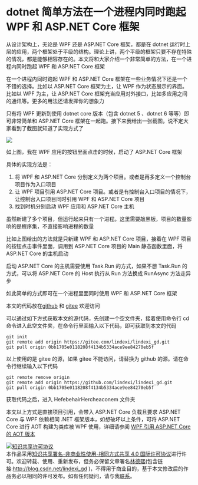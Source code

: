 
# dotnet 简单方法在一个进程内同时跑起 WPF 和 ASP.NET Core 框架

从设计架构上，无论是 WPF 还是 ASP.NET Core 框架，都是在 dotnet 运行时上层的应用，两个框架处于平级的结构。理论上讲，两个平级的框架只要不存在特殊的情况，都是能够相容存在的。本文将和大家介绍一个非常简单的方法，在一个进程内同时跑起 WPF 和 ASP.NET Core 框架

<!--more-->


<!-- CreateTime:2023/11/25 18:09:51 -->

<!-- 发布 -->
<!-- 博客 -->

在一个进程内同时跑起 WPF 和 ASP.NET Core 框架在一些业务情况下还是一个不错的选择。比如以 ASP.NET Core 框架为主，让 WPF 作为状态展示的界面。比如以 WPF 为主，让 ASP.NET Core 框架充当应用对外接口，比如多应用之间的通讯等。更多的用法还请发挥你的想象力

只有将 WPF 更新到使用 dotnet core 版本（包含 dotnet 5 、dotnet 6 等等）即可非常简单和 ASP.NET Core 框架在一起跑。接下来我给出一张截图，说不定大家看到了截图就知道了实现方式了

<!-- ![](image/dotnet 简单方法在一个进程内同时跑起 WPF 和 ASP.NET Core 框架/dotnet 简单方法在一个进程内同时跑起 WPF 和 ASP.NET Core 框架0.png) -->
![](http://cdn.lindexi.site/lindexi%2F20231125181051586.jpg)

如上图，我在 WPF 应用的按钮里面点击的时候，启动了 ASP.NET Core 框架

具体的实现方法是：

1. 将 WPF 和 ASP.NET Core 分别定义为两个项目。或者是再多定义一个控制台项目作为入口项目
2. 让 WPF 项目引用 ASP.NET Core 项目。或者是有控制台入口项目的情况下，让控制台入口项目同时引用 WPF 和 ASP.NET Core 项目
3. 找到时机分别启动 WPF 应用和 ASP.NET Core 主机

虽然新建了多个项目，但运行起来只有一个进程。这里需要敲黑板，项目的数量影响的是程序集，不直接影响进程的数量

比如上图给出的方法就是只新建 WPF 和 ASP.NET Core 项目，接着在 WPF 项目的按钮点击事件里面，调用到 ASP.NET Core 项目的 Main 静态函数里面，将 ASP.NET Core 的主机启动

启动 ASP.NET Core 的主机需要使用 Task.Run 的方式，如果不想 Task.Run 的方式，可以将 ASP.NET Core 的 Host 执行从 Run 方法换成 RunAsync 方法走异步

如此简单的方式即可在一个进程里面同时使用 WPF 和 ASP.NET Core 框架

本文的代码放在[github](https://github.com/lindexi/lindexi_gd/tree/0bb1705e0118208f4134b5334ace9ee84270eb5f/HefebehairHercheaconem) 和 [gitee](https://gitee.com/lindexi/lindexi_gd/tree/0bb1705e0118208f4134b5334ace9ee84270eb5f/HefebehairHercheaconem) 欢迎访问

可以通过如下方式获取本文的源代码，先创建一个空文件夹，接着使用命令行 cd 命令进入此空文件夹，在命令行里面输入以下代码，即可获取到本文的代码

```
git init
git remote add origin https://gitee.com/lindexi/lindexi_gd.git
git pull origin 0bb1705e0118208f4134b5334ace9ee84270eb5f
```

以上使用的是 gitee 的源，如果 gitee 不能访问，请替换为 github 的源。请在命令行继续输入以下代码

```
git remote remove origin
git remote add origin https://github.com/lindexi/lindexi_gd.git
git pull origin 0bb1705e0118208f4134b5334ace9ee84270eb5f
```

获取代码之后，进入 HefebehairHercheaconem 文件夹

本文以上方式是直接项目引用，会带入 ASP.NET Core 负载且要求 ASP.NET Core 与 WPF 依赖相同 .NET 框架版本，如想破坏以上条件，可将 ASP.NET Core 进行 AOT 构建为类库被 WPF 使用，详细请参阅 [WPF 引用 ASP.NET Core 的 AOT 版本](https://blog.lindexi.com/post/WPF-%E5%BC%95%E7%94%A8-ASP.NET-Core-%E7%9A%84-AOT-%E7%89%88%E6%9C%AC.html )
<!-- [WPF 引用 ASP.NET Core 的 AOT 版本 - lindexi - 博客园](https://www.cnblogs.com/lindexi/p/19049877 ) -->




<a rel="license" href="http://creativecommons.org/licenses/by-nc-sa/4.0/"><img alt="知识共享许可协议" style="border-width:0" src="https://licensebuttons.net/l/by-nc-sa/4.0/88x31.png" /></a><br />本作品采用<a rel="license" href="http://creativecommons.org/licenses/by-nc-sa/4.0/">知识共享署名-非商业性使用-相同方式共享 4.0 国际许可协议</a>进行许可。欢迎转载、使用、重新发布，但务必保留文章署名[林德熙](http://blog.csdn.net/lindexi_gd)(包含链接:http://blog.csdn.net/lindexi_gd )，不得用于商业目的，基于本文修改后的作品务必以相同的许可发布。如有任何疑问，请与我[联系](mailto:lindexi_gd@163.com)。
